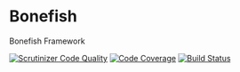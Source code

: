 Bonefish
========

Bonefish Framework

[![Scrutinizer Code Quality](https://scrutinizer-ci.com/g/AValnar/Bonefish/badges/quality-score.png?b=master)](https://scrutinizer-ci.com/g/AValnar/Bonefish/?branch=master) [![Code Coverage](https://scrutinizer-ci.com/g/AValnar/Bonefish/badges/coverage.png?b=master)](https://scrutinizer-ci.com/g/AValnar/Bonefish/?branch=master)  [![Build Status](https://scrutinizer-ci.com/g/AValnar/Bonefish/badges/build.png?b=master)](https://scrutinizer-ci.com/g/AValnar/Bonefish/build-status/master)
